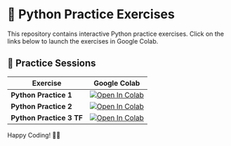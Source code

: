 # 🐍 Python Practice Exercises

This repository contains interactive Python practice exercises. Click on the links below to launch the exercises in Google Colab.

## 🚀 Practice Sessions

| Exercise | Google Colab |
|----------|-------------|
| **Python Practice 1** | [![Open In Colab](https://colab.research.google.com/assets/colab-badge.svg)](https://colab.research.google.com/github/TheDataNomad/AlgoWarzmi/blob/main/practice_examples/Python%20Practice%20%231.ipynb) |
| **Python Practice 2** | [![Open In Colab](https://colab.research.google.com/assets/colab-badge.svg)](https://colab.research.google.com/github/TheDataNomad/AlgoWarzmi/blob/main/practice_examples/Python%20Practice%20%232.ipynb) |
| **Python Practice 3 TF** | [![Open In Colab](https://colab.research.google.com/assets/colab-badge.svg)](https://colab.research.google.com/github/TheDataNomad/AlgoWarzmi/blob/main/practice_examples/Python%20Practice%20%233%20Timeseries.ipynb) |

Happy Coding! 🚀🐍

